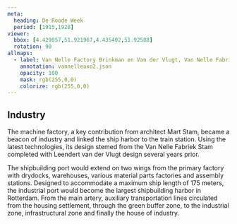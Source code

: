 ```yaml
---
meta:
  heading: De Roode Week
  period: [1915,1928]
viewer:
  bbox: [4.429057,51.921967,4.435402,51.92588]
  rotation: 90
allmaps:
  - label: Van Nelle Factory Brinkman en Van der Vlugt, Van Nelle Fabriek, Rotterdam, 1927-1930. Collectie NAi, BROX 5t4302 Het.
    annotation: vannelleaxo2.json
    opacity: 100
    mask: rgb(255,0,0)
    colorize: rgb(255,0,0)
---
```


## Industry

The machine factory, a key contribution from architect Mart Stam, became a beacon of industry and linked the ship harbor to the train station. Using the latest technologies, its design stemed from the Van Nelle Fabriek Stam completed with Leendert van der Vlugt design several years prior.

The shipbuilding port would extend on two wings from the primary factory with drydocks, warehouses, various material parts factories and assembly stations. Designed to accommodate a maximum ship length of 175 meters, the industrial port would become the largest shipbuilding harbor in Rotterdam. From the main artery, auxiliary transportation lines circulated from the housing settlement, through the green buffer zone, to the industrial zone, infrastructural zone and finally the house of industry.
